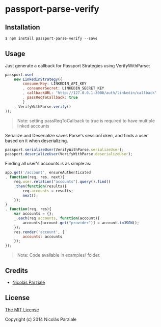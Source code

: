passport-parse-verify
=====================

## Installation
```javascript
$ npm install passport-parse-verify --save
```
## Usage
Just generate a callback for Passport Strategies using VerifyWithParse:
```javascript
passport.use(
	new LinkedInStrategy({
		consumerKey: LINKEDIN_API_KEY
		, consumerSecret: LINKEDIN_SECRET_KEY
		, callbackURL: "http://127.0.0.1:3000/auth/linkedin/callback"
		, passReqToCallback: true
		}
	, VerifyWithParse.verify()
));
```
> Note: setting passReqToCallback to true is required to have multiple linked accounts

Serialize and Deserialize saves Parse's sessionToken, and finds a user based on it when deserializing.
```javascript
passport.serializeUser(VerifyWithParse.serializeUser);
passport.deserializeUser(VerifyWithParse.deserializeUser);
```

Finding all user's accounts is as simple as: 
```javascript
app.get('/account', ensureAuthenticated
, function(req, res, next){
	req.user.relation("accounts").query().find()
	.then(function(results){
		req.accounts = results;
		next();
	});
}
, function(req, res){
	var accounts = {};
	_.each(req.accounts, function(account){
		accounts[account.get("provider")] = account.toJSON();
	});
	res.render('account', {
		accounts: accounts
	});
});
```
> Note: Code available in examples/ folder.

## Credits

  - [Nicolás Parziale](http://github.com/nparziale)

## License

[The MIT License](http://opensource.org/licenses/MIT)

Copyright (c) 2014 Nicolás Parziale